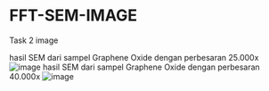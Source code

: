 # FFT-SEM-IMAGE
Task 2 image

hasil SEM dari sampel Graphene Oxide dengan perbesaran 25.000x
![image](https://user-images.githubusercontent.com/66562048/220485661-e37d10f6-0635-4529-8683-53c8fcfb38ea.png)
hasil SEM dari sampel Graphene Oxide dengan perbesaran 40.000x
![image](https://user-images.githubusercontent.com/66562048/220485734-18d83407-893b-483e-bc73-e924ec923d7f.png)
